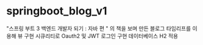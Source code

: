 # springboot_blog_v1
"스프링 부트 3 백엔드 개발자 되기 : 자바 편 " 의 책을 보며 만든 블로그
타임리프를 이용해 뷰 구현 
시큐리티로 Oauth2 및 JWT 로그인 구현 
데이터베이스 H2 적용
